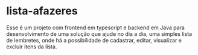 # lista-afazeres
Esse é um projeto com frontend em typescript e backend em Java para desenvolvimento de uma solução que ajude no dia a dia, uma simples lista de lembretes, onde há a possibilidade de cadastrar, editar, visualizar e excluir itens da lista.  
